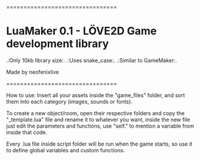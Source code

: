 ================================

# LuaMaker 0.1 - LÖVE2D Game development library

.:Only 10kb library size:.
.:Uses snake_case:.
.:Similar to GameMaker:.

Made by neofenixlive

================================

How to use:
  Insert all your assets inside the "game_files" folder,
and sort them into each category (images, sounds or fonts).

  To create a new object/room, open their respective folders
and copy the "_template.lua" file and rename it to whatever you
want, inside the new file just edit the parameters and functions,
use "self." to mention a variable from inside that code.

  Every .lua file inside script folder will be run when the game
starts, so use it to define global variables and custom functions.
